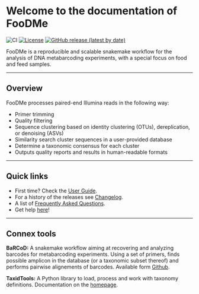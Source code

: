 # Welcome to the documentation of FooDMe

![CI](https://github.com/CVUA-RRW/FooDMe/workflows/CI/badge.svg?branch=master)
[![License](https://img.shields.io/badge/License-BSD%203--Clause-blue.svg)](https://opensource.org/licenses/BSD-3-Clause)
[![GitHub release (latest by date)](https://img.shields.io/github/v/release/CVUA-RRW/FooDMe)](https://github.com/CVUA-RRW/FooDMe/releases/latest)

FooDMe is a reproducible and scalable snakemake workflow for the analysis of 
DNA metabarcoding experiments, with a special focus on food and feed samples.

---

## Overview

FooDMe processes paired-end Illumina reads in the following way:

- Primer trimming
- Quality filtering
- Sequence clustering based on identity clustering (OTUs), dereplication, or denoising (ASVs)
- Similarity search cluster sequences in a user-provided database
- Determine a taxonomic consensus for each cluster
- Outputs quality reports and results in human-readable formats

---

## Quick links

- First time? Check the [User Guide](userguide/overview.md).
- For a history of the releases see [Changelog](about/changelog.md).
- A list of [Frequently Asked Questions](faqs.md).
- Get help [here](help.md)!

--- 

## Connex tools

**BaRCoD:** A snakemake workflow aiming at recovering and analyzing barcodes for metabarcoding experiments.
Using a set of primers, finds possible amplicon in the database (or a taxonomic subset thereof) 
and performs pairwise alignements of barcodes. Available form [Github](https://github.com/CVUA-RRW/BaRCoD).

**TaxidTools:** A Python library to load, process and work with taxonomy definitions.
Documentation on the [homepage](https://cvua-rrw.github.io/taxidTools/).

